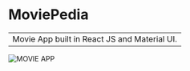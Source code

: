 # MoviePedia
<table>
<tr>
<td>
  Movie App built in React JS and Material UI.
</td>
</tr>
</table>


![MOVIE APP](https://user-images.githubusercontent.com/51760520/124705920-1172ac80-df14-11eb-9568-1e91968b1273.png)
